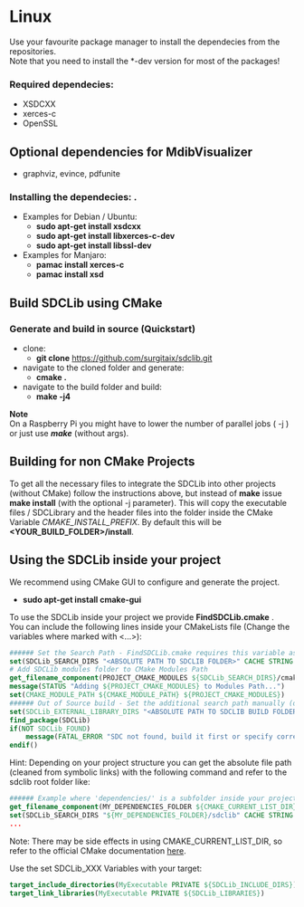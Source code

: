 # Linux

Use your favourite package manager to install the dependecies from the repositories.  
Note that you need to install the *-dev version for most of the packages!  


### Required dependecies:  
- XSDCXX  
- xerces-c  
- OpenSSL  
## Optional dependencies for MdibVisualizer
- graphviz, evince, pdfunite
  
### Installing the dependecies: .

- Examples for Debian / Ubuntu:  
    - **sudo apt-get install xsdcxx**  
    - **sudo apt-get install libxerces-c-dev**  
    - **sudo apt-get install libssl-dev**  
- Examples for Manjaro:  
    - **pamac install xerces-c**  
    - **pamac install xsd**  
    

## Build SDCLib using CMake

### Generate and build in source (Quickstart)
- clone:
    - **git clone** https://github.com/surgitaix/sdclib.git
- navigate to the cloned folder and generate:
	- **cmake .**
- navigate to the build folder and build:
	- **make -j4**  
  
**Note**  
On a Raspberry Pi you might have to lower the number of parallel jobs ( -j ) or just use ***make*** (without args).
  
## Building for non CMake Projects ##
To get all the necessary files to integrate the SDCLib into other projects (without CMake) follow the instructions above, but instead of **make** issue **make install** (with the optional -j parameter).
This will copy the executable files / SDCLibrary and the header files into the folder inside the CMake Variable *CMAKE_INSTALL_PREFIX*. By default this will be **<YOUR_BUILD_FOLDER\>/install**.

## Using the SDCLib inside your project ##

We recommend using CMake GUI to configure and generate the project.  
- **sudo apt-get install cmake-gui**  

To use the SDCLib inside your project we provide **FindSDCLib.cmake** .  
You can include the following lines inside your CMakeLists file (Change the variables where marked with <...>):
```cmake
###### Set the Search Path - FindSDCLib.cmake requires this variable as "entry point"
set(SDCLib_SEARCH_DIRS "<ABSOLUTE PATH TO SDCLIB FOLDER>" CACHE STRING "SDCLib root dir")
# Add SDCLib modules folder to CMake Modules Path
get_filename_component(PROJECT_CMAKE_MODULES ${SDCLib_SEARCH_DIRS}/cmake/Modules REALPATH)
message(STATUS "Adding ${PROJECT_CMAKE_MODULES} to Modules Path...")
set(CMAKE_MODULE_PATH ${CMAKE_MODULE_PATH} ${PROJECT_CMAKE_MODULES})
###### Out of Source build - Set the additional search path manually (dont change build folder later or change this too)
set(SDCLib_EXTERNAL_LIBRARY_DIRS "<ABSOLUTE PATH TO SDCLIB BUILD FOLDER>/bin" CACHE STRING "External Dirs")
find_package(SDCLib)
if(NOT SDCLib_FOUND)
    message(FATAL_ERROR "SDC not found, build it first or specify correct path!")
endif()
```
Hint: Depending on your project structure you can get the absolute file path (cleaned from symbolic links) with the following command and refer to the sdclib root folder like:
```cmake
###### Example where 'dependencies/' is a subfolder inside your projects root folder
get_filename_component(MY_DEPENDENCIES_FOLDER ${CMAKE_CURRENT_LIST_DIR}/dependencies/ REALPATH)
set(SDCLib_SEARCH_DIRS "${MY_DEPENDENCIES_FOLDER}/sdclib" CACHE STRING "SDCLib root dir")
...
```
Note: There may be side effects in using CMAKE_CURRENT_LIST_DIR, so refer to the official CMake documentation [here](https://cmake.org/cmake/help/v3.0/variable/CMAKE_CURRENT_LIST_DIR.html).
  
Use the set SDCLib_XXX Variables with your target:
```cmake
target_include_directories(MyExecutable PRIVATE ${SDCLib_INCLUDE_DIRS})
target_link_libraries(MyExecutable PRIVATE ${SDCLib_LIBRARIES})

```
